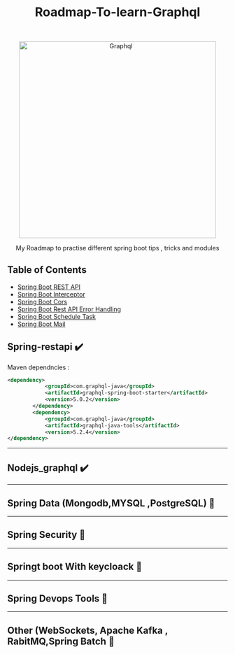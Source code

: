 <h1 align="center"> Roadmap-To-learn-Graphql </h1> <br>
<p align="center">
  <a href="https://gitpoint.co/">
    <img alt="Graphql" title="SpringBoot" src="https://spring.io/images/spring-logo-9146a4d3298760c2e7e49595184e1975.svg" width="450">
  </a>
</p>

<p align="center">
  My Roadmap to practise different spring boot tips , tricks and modules
</p>

## Table of Contents

- [Spring Boot REST API](#Spring-restapi)
- [Spring Boot Interceptor](#Spring-interceptor)
- [Spring Boot Cors](#Spring-cors)
- [Spring Boot Rest API Error Handling](#Spring-error_handling)
- [Spring Boot Schedule Task](#Spring-schedule)
- [Spring Boot Mail](#Spring-mail)



## Spring-restapi  :heavy_check_mark:


Maven dependncies :

```xml
<dependency>
			<groupId>com.graphql-java</groupId>
			<artifactId>graphql-spring-boot-starter</artifactId>
			<version>5.0.2</version>
		</dependency>
		<dependency>
			<groupId>com.graphql-java</groupId>
			<artifactId>graphql-java-tools</artifactId>
			<version>5.2.4</version>
</dependency>
```

---

## Nodejs_graphql  :heavy_check_mark:




---

## Spring Data (Mongodb,MYSQL ,PostgreSQL) :lock_with_ink_pen:

---

## Spring Security :lock_with_ink_pen:

---

## Springt boot With keycloack :lock_with_ink_pen:

---

## Spring Devops Tools :lock_with_ink_pen:

---

## Other (WebSockets, Apache Kafka , RabitMQ,Spring Batch :lock_with_ink_pen:

